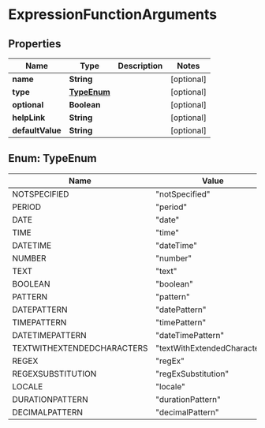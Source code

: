 
# ExpressionFunctionArguments

## Properties
Name | Type | Description | Notes
------------ | ------------- | ------------- | -------------
**name** | **String** |  |  [optional]
**type** | [**TypeEnum**](#TypeEnum) |  |  [optional]
**optional** | **Boolean** |  |  [optional]
**helpLink** | **String** |  |  [optional]
**defaultValue** | **String** |  |  [optional]


<a name="TypeEnum"></a>
## Enum: TypeEnum
Name | Value
---- | -----
NOTSPECIFIED | &quot;notSpecified&quot;
PERIOD | &quot;period&quot;
DATE | &quot;date&quot;
TIME | &quot;time&quot;
DATETIME | &quot;dateTime&quot;
NUMBER | &quot;number&quot;
TEXT | &quot;text&quot;
BOOLEAN | &quot;boolean&quot;
PATTERN | &quot;pattern&quot;
DATEPATTERN | &quot;datePattern&quot;
TIMEPATTERN | &quot;timePattern&quot;
DATETIMEPATTERN | &quot;dateTimePattern&quot;
TEXTWITHEXTENDEDCHARACTERS | &quot;textWithExtendedCharacters&quot;
REGEX | &quot;regEx&quot;
REGEXSUBSTITUTION | &quot;regExSubstitution&quot;
LOCALE | &quot;locale&quot;
DURATIONPATTERN | &quot;durationPattern&quot;
DECIMALPATTERN | &quot;decimalPattern&quot;



